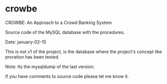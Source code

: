 # crowbe
CROWBE: An Approach to a Crowd Banking System

Source code of the MySQL database with the procedures.

Date: january-02-15

This is not v1 of the project, is the database where the project's concept like proration has been tested.

Note: Its the mysqldump of the last version.

If you have comments to source code please let me know it.
